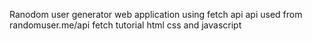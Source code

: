 Ranodom user generator web application using fetch api
api used from randomuser.me/api
fetch tutorial
html css and javascript
